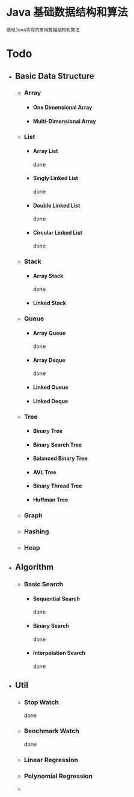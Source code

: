# Java 基础数据结构和算法
    使用Java实现的常用数据结构和算法
    
# Todo  
+ ## Basic Data Structure  
    + ### Array
        + #### One Dimensional Array
            
        + #### Multi-Dimensional Array
            
    + ### List
        + #### Array List  
            done
            
        + #### Singly Linked List  
            done
            
        + #### Double Linked List  
            done
            
        + #### Circular Linked List  
            done
            
    + ### Stack
        + #### Array Stack  
            done
        + #### Linked Stack       
            
    + ### Queue 
        + #### Array Queue  
            done
            
        + #### Array Deque  
            done
            
        + #### Linked Queue  
        
        + #### Linked Deque  
            
    + ### Tree  
        + #### Binary Tree  
        + #### Binary Search Tree  
        + #### Balanced Binary Tree  
        + #### AVL Tree  
        + #### Binary Thread Tree  
        + #### Huffman Tree  
        
    + ### Graph  
    
    + ### Hashing
    
    + ### Heap    
  
+ ## Algorithm  
    + ### Basic Search
        + #### Sequential Search
            done
        + #### Binary Search
            done
        + #### Interpolation Search
            done

+ ## Util
    + ### Stop Watch
        done
    + ### Benchmark Watch
        done
    + ### Linear Regression
    + ### Polynomial Regression
    + 